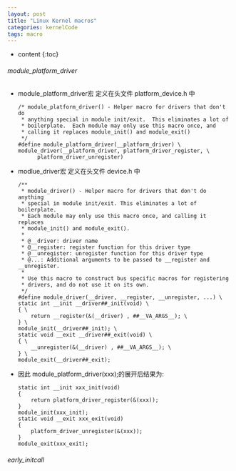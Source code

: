 ```yaml
---
layout: post
title: "Linux Kernel macros"
categories: kernelCode 
tags: macro
---
```



* content
{:toc}

###### module_platform_driver

* module_platform_driver宏 定义在头文件 platform_device.h 中

      /* module_platform_driver() - Helper macro for drivers that don't do
       * anything special in module init/exit.  This eliminates a lot of
       * boilerplate.  Each module may only use this macro once, and
       * calling it replaces module_init() and module_exit()
       */
      #define module_platform_driver(__platform_driver) \
	  module_driver(__platform_driver, platform_driver_register, \
			platform_driver_unregister)

* modlue_driver宏 定义在头文件 device.h 中

      /**
       * module_driver() - Helper macro for drivers that don't do anything
       * special in module init/exit. This eliminates a lot of boilerplate.
       * Each module may only use this macro once, and calling it replaces
       * module_init() and module_exit().
       *
       * @__driver: driver name
       * @__register: register function for this driver type
       * @__unregister: unregister function for this driver type
       * @...: Additional arguments to be passed to __register and __unregister.
       *
       * Use this macro to construct bus specific macros for registering
       * drivers, and do not use it on its own.
       */
      #define module_driver(__driver, __register, __unregister, ...) \
      static int __init __driver##_init(void) \
      { \
          return __register(&(__driver) , ##__VA_ARGS__); \
      } \
      module_init(__driver##_init); \
      static void __exit __driver##_exit(void) \
      { \
          __unregister(&(__driver) , ##__VA_ARGS__); \
      } \
      module_exit(__driver##_exit);

* 因此 module_platform_driver(xxx);的展开后结果为:

      static int __init xxx_init(void)
      {
          return platform_driver_register(&(xxx));
      }
      module_init(xxx_init);
      static void __exit xxx_exit(void)
      {
          platform_driver_unregister(&(xxx));
      }
      module_exit(xxx_exit);


###### early_initcall